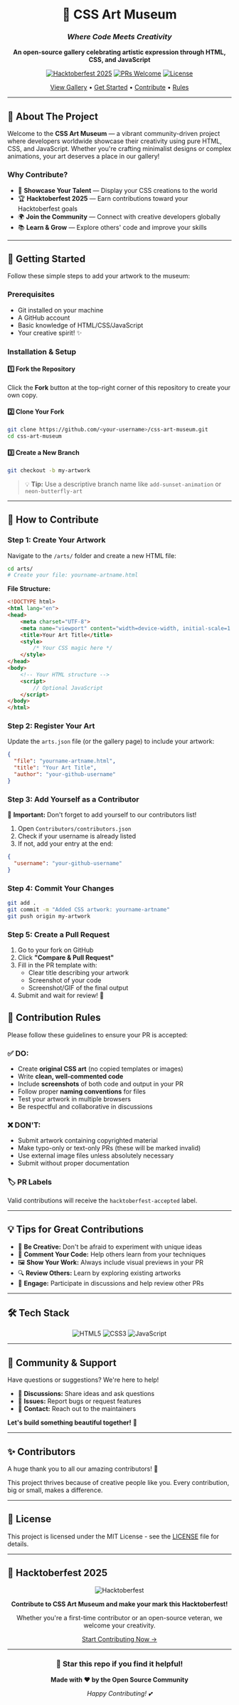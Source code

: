 <div align="center">

# 🎨 CSS Art Museum

### *Where Code Meets Creativity*

**An open-source gallery celebrating artistic expression through HTML, CSS, and JavaScript**

[![Hacktoberfest 2025](https://img.shields.io/badge/Hacktoberfest-2025-blueviolet.svg)](https://hacktoberfest.com/)
[![PRs Welcome](https://img.shields.io/badge/PRs-welcome-brightgreen.svg)](http://makeapullrequest.com)
[![License](https://img.shields.io/badge/license-MIT-blue.svg)](LICENSE)

[View Gallery](#-gallery) • [Get Started](#-getting-started) • [Contribute](#-how-to-contribute) • [Rules](#-contribution-rules)

</div>

---

## 🌟 About The Project

Welcome to the **CSS Art Museum** — a vibrant community-driven project where developers worldwide showcase their creativity using pure HTML, CSS, and JavaScript. Whether you're crafting minimalist designs or complex animations, your art deserves a place in our gallery!

### Why Contribute?

- 🎨 **Showcase Your Talent** — Display your CSS creations to the world
- 🏆 **Hacktoberfest 2025** — Earn contributions toward your Hacktoberfest goals
- 🌍 **Join the Community** — Connect with creative developers globally
- 📚 **Learn & Grow** — Explore others' code and improve your skills

---

## 🚀 Getting Started

Follow these simple steps to add your artwork to the museum:

### Prerequisites

- Git installed on your machine
- A GitHub account
- Basic knowledge of HTML/CSS/JavaScript
- Your creative spirit! ✨

### Installation & Setup

#### 1️⃣ Fork the Repository

Click the **Fork** button at the top-right corner of this repository to create your own copy.

#### 2️⃣ Clone Your Fork
```bash
git clone https://github.com/<your-username>/css-art-museum.git
cd css-art-museum
```

#### 3️⃣ Create a New Branch
```bash
git checkout -b my-artwork
```

> 💡 **Tip:** Use a descriptive branch name like `add-sunset-animation` or `neon-butterfly-art`

---

## 🎨 How to Contribute

### Step 1: Create Your Artwork

Navigate to the `/arts/` folder and create a new HTML file:
```bash
cd arts/
# Create your file: yourname-artname.html
```

**File Structure:**
```html
<!DOCTYPE html>
<html lang="en">
<head>
    <meta charset="UTF-8">
    <meta name="viewport" content="width=device-width, initial-scale=1.0">
    <title>Your Art Title</title>
    <style>
        /* Your CSS magic here */
    </style>
</head>
<body>
    <!-- Your HTML structure -->
    <script>
        // Optional JavaScript
    </script>
</body>
</html>
```

### Step 2: Register Your Art

Update the `arts.json` file (or the gallery page) to include your artwork:
```json
{
  "file": "yourname-artname.html",
  "title": "Your Art Title",
  "author": "your-github-username"
}
```

### Step 3: Add Yourself as a Contributor

📝 **Important:** Don't forget to add yourself to our contributors list!

1. Open `Contributors/contributors.json`
2. Check if your username is already listed
3. If not, add your entry at the end:
```json
{
  "username": "your-github-username"
}
```

### Step 4: Commit Your Changes
```bash
git add .
git commit -m "Added CSS artwork: yourname-artname"
git push origin my-artwork
```

### Step 5: Create a Pull Request

1. Go to your fork on GitHub
2. Click **"Compare & Pull Request"**
3. Fill in the PR template with:
   - Clear title describing your artwork
   - Screenshot of your code
   - Screenshot/GIF of the final output
4. Submit and wait for review! 🎉

## 📌 Contribution Rules

Please follow these guidelines to ensure your PR is accepted:

### ✅ DO:

- Create **original CSS art** (no copied templates or images)
- Write **clean, well-commented code**
- Include **screenshots** of both code and output in your PR
- Follow proper **naming conventions** for files
- Test your artwork in multiple browsers
- Be respectful and collaborative in discussions

### ❌ DON'T:

- Submit artwork containing copyrighted material
- Make typo-only or text-only PRs (these will be marked invalid)
- Use external image files unless absolutely necessary
- Submit without proper documentation

### 🏷️ PR Labels

Valid contributions will receive the `hacktoberfest-accepted` label.

---

## 💡 Tips for Great Contributions

- 🎯 **Be Creative:** Don't be afraid to experiment with unique ideas
- 📝 **Comment Your Code:** Help others learn from your techniques
- 🖼️ **Show Your Work:** Always include visual previews in your PR
- 🔍 **Review Others:** Learn by exploring existing artworks
- 🤝 **Engage:** Participate in discussions and help review other PRs

---

## 🛠️ Tech Stack

<div align="center">

![HTML5](https://img.shields.io/badge/HTML5-E34F26?style=for-the-badge&logo=html5&logoColor=white)
![CSS3](https://img.shields.io/badge/CSS3-1572B6?style=for-the-badge&logo=css3&logoColor=white)
![JavaScript](https://img.shields.io/badge/JavaScript-F7DF1E?style=for-the-badge&logo=javascript&logoColor=black)

</div>

---

## 🤝 Community & Support

Have questions or suggestions? We're here to help!

- 💬 **Discussions:** Share ideas and ask questions
- 🐛 **Issues:** Report bugs or request features
- 📧 **Contact:** Reach out to the maintainers

**Let's build something beautiful together!** 🌈

---

## ✨ Contributors

A huge thank you to all our amazing contributors! 🎉

This project thrives because of creative people like you. Every contribution, big or small, makes a difference.

---

## 📄 License

This project is licensed under the MIT License - see the [LICENSE](LICENSE) file for details.

---

## 🎊 Hacktoberfest 2025

<div align="center">

![Hacktoberfest](https://img.shields.io/badge/Hacktoberfest-2025-orange.svg?style=for-the-badge)

**Contribute to CSS Art Museum and make your mark this Hacktoberfest!**

Whether you're a first-time contributor or an open-source veteran, we welcome your creativity.

[Start Contributing Now →](#-getting-started)

</div>

---

<div align="center">

### 🌟 Star this repo if you find it helpful!

**Made with ❤️ by the Open Source Community**

*Happy Contributing! 💕*

</div>